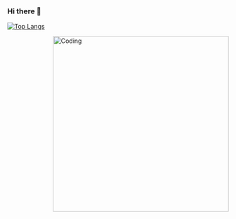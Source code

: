 ### Hi there 👋

<!--
**LuisTheNiceGuy/LuisTheNiceGuy** is a ✨ _special_ ✨ repository because its `README.md` (this file) appears on your GitHub profile.

Here are some ideas to get you started:

- 🔭 I’m currently working on ...
- 🌱 I’m currently learning ...
- 👯 I’m looking to collaborate on ...
- 🤔 I’m looking for help with ...
- 💬 Ask me about ...
- 📫 How to reach me: ...
- 😄 Pronouns: ...
- ⚡ Fun fact: ...
-->

[![Top Langs](https://github-readme-stats.vercel.app/api/top-langs/?username=LuisTheNiceGuy)](https://github.com/LuisTheNiceGuy/github-readme-stats)

  <img align="right" alt="Coding" width="400" src="add your link 
  here">
